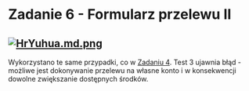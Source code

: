 # Zadanie 6 - Formularz przelewu II

[![HrYuhua.md.png](https://iili.io/HrYuhua.md.png)](https://freeimage.host/i/HrYuhua)
---
Wykorzystano te same przypadki, co w [Zadaniu 4](https://github.com/lechdabrowski42/mrbuggy3/blob/main/Zadanie%2004%20-%20Formularz%20przelewu%20I.md). Test 3 ujawnia błąd - możliwe jest dokonywanie przelewu na własne konto i w konsekwencji dowolne zwiększanie dostępnych środków.

